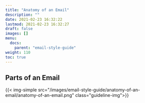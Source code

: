 ```yaml
---
title: "Anatomy of an Email"
description: ""
date: 2021-02-23 16:32:22
lastmod: 2021-02-23 16:32:27
draft: false
images: []
menu:
  docs:
    parent: "email-style-guide"
weight: 110
toc: true
---
```


## Parts of an Email

{{< img-simple src="/images/email-style-guide/anatomy-of-an-email/anatomy-of-an-email.png" class="guideline-img">}}
